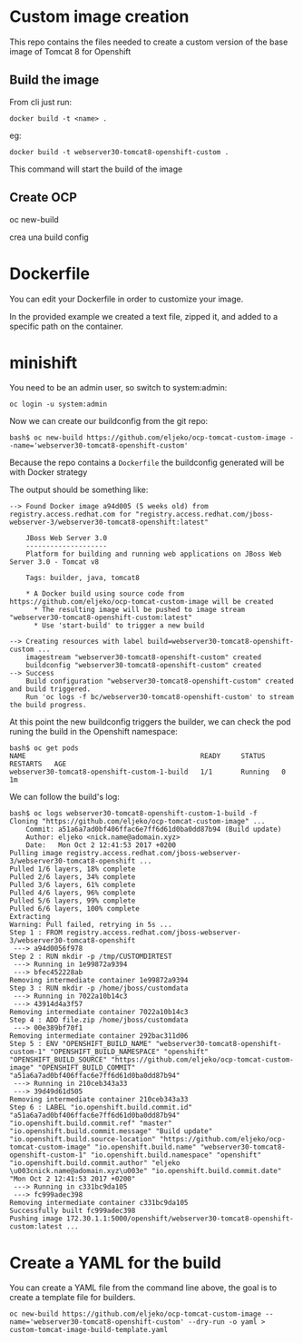 # Custom image creation

This repo contains the files needed to create a custom version of the base image of Tomcat 8 for Openshift

## Build the image

From cli just run:

```docker build -t <name> .```

eg:

```docker build -t webserver30-tomcat8-openshift-custom .```

This command will start the build of the image


## Create OCP

oc new-build

crea una build config

# Dockerfile

You can edit your Dockerfile in order to customize your image.

In the provided example we created a text file, zipped it, and added to a specific path on the container.

# minishift

You need to be an admin user, so switch to system:admin:

```oc login -u system:admin```

Now we can create our buildconfig from the git repo:
```
bash$ oc new-build https://github.com/eljeko/ocp-tomcat-custom-image --name='webserver30-tomcat8-openshift-custom'
```
Because the repo contains a `Dockerfile` the buildconfig generated will be with Docker strategy

The output should be something like:
```
--> Found Docker image a94d005 (5 weeks old) from registry.access.redhat.com for "registry.access.redhat.com/jboss-webserver-3/webserver30-tomcat8-openshift:latest"

    JBoss Web Server 3.0
    --------------------
    Platform for building and running web applications on JBoss Web Server 3.0 - Tomcat v8

    Tags: builder, java, tomcat8

    * A Docker build using source code from https://github.com/eljeko/ocp-tomcat-custom-image will be created
      * The resulting image will be pushed to image stream "webserver30-tomcat8-openshift-custom:latest"
      * Use 'start-build' to trigger a new build

--> Creating resources with label build=webserver30-tomcat8-openshift-custom ...
    imagestream "webserver30-tomcat8-openshift-custom" created
    buildconfig "webserver30-tomcat8-openshift-custom" created
--> Success
    Build configuration "webserver30-tomcat8-openshift-custom" created and build triggered.
    Run 'oc logs -f bc/webserver30-tomcat8-openshift-custom' to stream the build progress.
```

At this point the new buildconfig triggers the builder, we can check the pod runing the build in the Openshift namespace:

```
bash$ oc get pods
NAME                                           READY     STATUS    RESTARTS   AGE
webserver30-tomcat8-openshift-custom-1-build   1/1       Running   0          1m
```

We can follow the build's log:

```
bash$ oc logs webserver30-tomcat8-openshift-custom-1-build -f
Cloning "https://github.com/eljeko/ocp-tomcat-custom-image" ...
	Commit:	a51a6a7ad0bf406ffac6e7ff6d61d0ba0dd87b94 (Build update)
	Author:	eljeko <nick.name@adomain.xyz>
	Date:	Mon Oct 2 12:41:53 2017 +0200
Pulling image registry.access.redhat.com/jboss-webserver-3/webserver30-tomcat8-openshift ...
Pulled 1/6 layers, 18% complete
Pulled 2/6 layers, 34% complete
Pulled 3/6 layers, 61% complete
Pulled 4/6 layers, 96% complete
Pulled 5/6 layers, 99% complete
Pulled 6/6 layers, 100% complete
Extracting
Warning: Pull failed, retrying in 5s ...
Step 1 : FROM registry.access.redhat.com/jboss-webserver-3/webserver30-tomcat8-openshift
 ---> a94d0056f978
Step 2 : RUN mkdir -p /tmp/CUSTOMDIRTEST
 ---> Running in 1e99872a9394
 ---> bfec452228ab
Removing intermediate container 1e99872a9394
Step 3 : RUN mkdir -p /home/jboss/customdata
 ---> Running in 7022a10b14c3
 ---> 43914d4a3f57
Removing intermediate container 7022a10b14c3
Step 4 : ADD file.zip /home/jboss/customdata
 ---> 00e389bf70f1
Removing intermediate container 292bac311d06
Step 5 : ENV "OPENSHIFT_BUILD_NAME" "webserver30-tomcat8-openshift-custom-1" "OPENSHIFT_BUILD_NAMESPACE" "openshift" "OPENSHIFT_BUILD_SOURCE" "https://github.com/eljeko/ocp-tomcat-custom-image" "OPENSHIFT_BUILD_COMMIT" "a51a6a7ad0bf406ffac6e7ff6d61d0ba0dd87b94"
 ---> Running in 210ceb343a33
 ---> 39d49d61d505
Removing intermediate container 210ceb343a33
Step 6 : LABEL "io.openshift.build.commit.id" "a51a6a7ad0bf406ffac6e7ff6d61d0ba0dd87b94" "io.openshift.build.commit.ref" "master" "io.openshift.build.commit.message" "Build update" "io.openshift.build.source-location" "https://github.com/eljeko/ocp-tomcat-custom-image" "io.openshift.build.name" "webserver30-tomcat8-openshift-custom-1" "io.openshift.build.namespace" "openshift" "io.openshift.build.commit.author" "eljeko \u003cnick.name@adomain.xyz\u003e" "io.openshift.build.commit.date" "Mon Oct 2 12:41:53 2017 +0200"
 ---> Running in c331bc9da105
 ---> fc999adec398
Removing intermediate container c331bc9da105
Successfully built fc999adec398
Pushing image 172.30.1.1:5000/openshift/webserver30-tomcat8-openshift-custom:latest ...
```

# Create a YAML for the build

You can create a YAML file from the command line above, the goal is to create a template file for builders.

```oc new-build https://github.com/eljeko/ocp-tomcat-custom-image --name='webserver30-tomcat8-openshift-custom' --dry-run -o yaml > custom-tomcat-image-build-template.yaml```